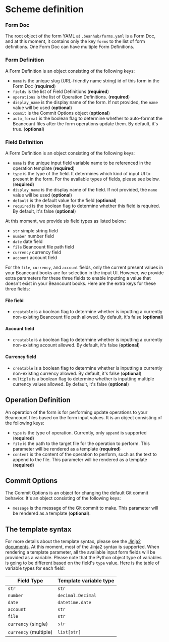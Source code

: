 # Scheme definition

### Form Doc
The root object of the form YAML at `.beanhub/forms.yaml` is a Form Doc, and at this moment, it contains only the key `forms` to the list of form definitions.
One Form Doc can have multiple Form Definitions.

### Form Definition

A Form Definition is an object consisting of the following keys:

- `name` is the unique slug (URL-friendly name string) id of this form in the Form Doc (**required**)
- `fields` is the list of Field Definitions (**required**)
- `operations` is the list of Operation Definitions. (**required**)
- `display_name` is the display name of the form. If not provided, the `name` value will be used (**optional**)
- `commit` is the Commit Options object (**optional**)
- `auto_format` is the boolean flag to determine whether to auto-format the Beancount files after the form operations update them. By default, it's true. (**optional**)

### Field Definition

A Form Definition is an object consisting of the following keys:

- `name` is the unique input field variable name to be referenced in the operation template (**required**)
- `type` is the type of the field. It determines which kind of input UI to present in the form. For the available types of fields, please see below. (**required**)
- `display_name` is the display name of the field. If not provided, the `name` value will be used (**optional**)
- `default` is the default value for the field (**optional**)
- `required` is the boolean flag to determine whether this field is required. By default, it's false (**optional**)

At this moment, we provide six field types as listed below:

- `str` simple string field
- `number` number field
- `date` date field
- `file` Beancount file path field
- `currency` currency field
- `account` account field

For the `file`, `currency`, and `account` fields, only the current present values in your Beancount books are for selection in the input UI.
However, we provide extra parameters for these three fields to enable inputting a value that doesn't exist in your Beancount books.
Here are the extra keys for these three fields:

#### File field
- `creatable` is a boolean flag to determine whether is inputting a currently non-existing Beancount file path allowed. By default, it's false (**optional**)

#### Account field
- `creatable` is a boolean flag to determine whether is inputting a currently non-existing account allowed. By default, it's false (**optional**)

#### Currency field
- `creatable` is a boolean flag to determine whether is inputting a currently non-existing currency allowed. By default, it's false (**optional**)
- `multiple` is a boolean flag to determine whether is inputting multiple currency values allowed. By default, it's false (**optional**)

## Operation Definition

An operation of the form is for performing update operations to your Beancount files based on the form input values.
It is an object consisting of the following keys:

- `type` is the type of operation. Currently, only `append` is supported (**required**)
- `file` is the path to the target file for the operation to perform. This parameter will be rendered as a template (**required**)
- `content` is the content of the operation to perform, such as the text to append to the file. This parameter will be rendered as a template (**required**)

## Commit Options
The Commit Options is an object for changing the default Git commit behavior.
It's an object consisting of the following keys:

- `message` is the message of the Git commit to make. This parameter will be rendered as a template (**optional**).

## The template syntax
For more details about the template syntax, please see the [Jinja2 documents](https://jinja.palletsprojects.com/en/3.1.x/).
At this moment, most of the Jinja2 syntax is supported.
When rendering a template parameter, all the available input form fields will be provided as a variable.
Please note that the Python object type of variables is going to be different based on the field's `type` value.
Here is the table of variable types for each field:

| Field Type             | Template variable type |
| ---------------------- | ---------------------- |
| `str`                  | `str`                  |
| `number`               | `decimal.Decimal`      |
| `date`                 | `datetime.date`        |
| `account`              | `str`                  |
| `file`                 | `str`                  |
| `currency` (single)    | `str`                  |
| `currency` (multiple)  | `list[str]`            |
